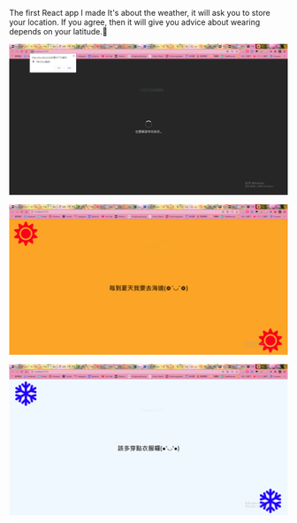 The first React app I made
It's about the weather, 
it will ask you to store your location. If you agree, then it will give you advice about wearing depends on your latitude.🌝


![image text](https://raw.githubusercontent.com/oliver841025/seasons/master/img-storage/seasons_asking.PNG)

![image text](https://raw.githubusercontent.com/oliver841025/seasons/master/img-storage/seasons_summer.PNG)

![image text](https://raw.githubusercontent.com/oliver841025/seasons/master/img-storage/seasons_winter.PNG)
